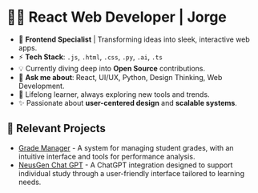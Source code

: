 # 👨‍💻 React Web Developer | Jorge

- 🚀 **Frontend Specialist** | Transforming ideas into sleek, interactive web apps.
- ⚡ **Tech Stack**: `.js`, `.html`, `.css`, `.py`, `.ai`, `.ts`
- 💡 Currently diving deep into **Open Source** contributions.
- 💬 **Ask me about**: React, UI/UX, Python, Design Thinking, Web Development.
- 🌱 Lifelong learner, always exploring new tools and trends.
- ✨ Passionate about **user-centered design** and **scalable systems**.


## 🔗 Relevant Projects
- [Grade Manager](https://developer.neuswebs.com/) - A system for managing student grades, with an intuitive interface and tools for performance analysis.
- [NeusGen Chat GPT](https://neusgen.com/) - A ChatGPT integration designed to support individual study through a user-friendly interface tailored to learning needs.
